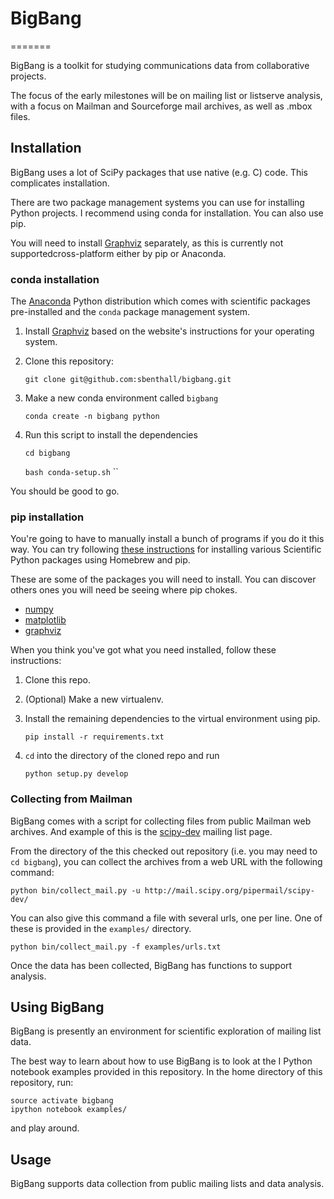 # BigBang
=======

BigBang is a toolkit for studying communications data from collaborative projects.

The focus of the early milestones will be on mailing list or listserve analysis,
  with a focus on Mailman and Sourceforge mail archives, as well as .mbox files.

## Installation

BigBang uses a lot of SciPy packages that use native (e.g. C) code.
This complicates installation.

There are two package management systems you can use for installing Python projects.
I recommend using conda for installation. You can also use pip.

You will need to install [Graphviz](http://www.graphviz.org/) separately, as this is currently not supportedcross-platform either by pip or Anaconda.

### conda installation

The [Anaconda](https://store.continuum.io/cshop/anaconda/) Python distribution which comes with scientific packages pre-installed and the ``conda`` package management system.

1. Install [Graphviz](http://www.graphviz.org/) based on the website's instructions for your operating system.

2. Clone this repository:

    ``git clone git@github.com:sbenthall/bigbang.git``

3. Make a new conda environment called ``bigbang``

    ``conda create -n bigbang python``

4. Run this script to install the dependencies

    ``cd bigbang``
    
    ``bash conda-setup.sh``
``

You should be good to go.

### pip installation

You're going to have to manually install a bunch of programs if you do it this way. 
You can try following [these instructions](http://www.lowindata.com/2013/installing-scientific-python-on-mac-os-x/) for installing various Scientific Python packages using Homebrew and pip.

These are some of the packages you will need to install. You can discover others ones you will need be seeing where pip chokes.

* [numpy](http://docs.scipy.org/doc/numpy/user/install.html)
* [matplotlib](http://matplotlib.org/users/installing.html)
* [graphviz](http://www.graphviz.org/)

When you think you've got what you need installed, follow these instructions:

1. Clone this repo.

2. (Optional) Make a new virtualenv.

3. Install the remaining dependencies to the virtual environment using pip.

    ``pip install -r requirements.txt``

4. `cd` into the directory of the cloned repo and run

    `python setup.py develop `

### Collecting from Mailman

BigBang comes with a script for collecting files from public Mailman web archives. And example of this is the [scipy-dev](http://mail.scipy.org/pipermail/scipy-dev/) mailing list page.

From the directory of the this checked out repository (i.e. you may need to `cd bigbang`), you can collect the archives from a web URL with the following command:

    python bin/collect_mail.py -u http://mail.scipy.org/pipermail/scipy-dev/

You can also give this command a file with several urls, one per line. One of these is provided in the `examples/` directory.

    python bin/collect_mail.py -f examples/urls.txt

Once the data has been collected, BigBang has functions to support analysis.


## Using BigBang

BigBang is presently an environment for scientific exploration of mailing list data.

The best way to learn about how to use BigBang is to look at the I Python notebook examples provided in this repository.
In the home directory of this repository, run:

    source activate bigbang
    ipython notebook examples/

and play around.

## Usage

BigBang supports data collection from public mailing lists and data analysis.

